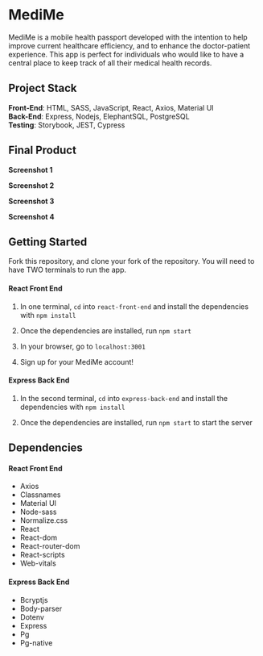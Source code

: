 # MediMe

MediMe is a mobile health passport developed with the intention to help improve current healthcare efficiency, and to enhance the doctor-patient experience. This app is perfect for individuals who would like to have a central place to keep track of all their medical health records.

## Project Stack

**Front-End**: HTML, SASS, JavaScript, React, Axios, Material UI  
**Back-End**: Express, Nodejs, ElephantSQL, PostgreSQL  
**Testing**: Storybook, JEST, Cypress

## Final Product

**Screenshot 1**

**Screenshot 2**

**Screenshot 3**

**Screenshot 4**

## Getting Started

Fork this repository, and clone your fork of the repository. You will need to have TWO terminals to run the app.

#### React Front End

1. In one terminal, `cd` into `react-front-end` and install the dependencies with `npm install`

2. Once the dependencies are installed, run `npm start`

3. In your browser, go to `localhost:3001`

4. Sign up for your MediMe account!

#### Express Back End

1. In the second terminal, `cd` into `express-back-end` and install the dependencies with `npm install`

2. Once the dependencies are installed, run `npm start` to start the server

## Dependencies

#### React Front End

- Axios
- Classnames
- Material UI
- Node-sass
- Normalize.css
- React
- React-dom
- React-router-dom
- React-scripts
- Web-vitals

#### Express Back End

- Bcryptjs
- Body-parser
- Dotenv
- Express
- Pg
- Pg-native

